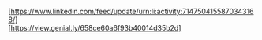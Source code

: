 [https://www.linkedin.com/feed/update/urn:li:activity:7147504155870343168/]          
[https://view.genial.ly/658ce60a6f93b40014d35b2d]       

